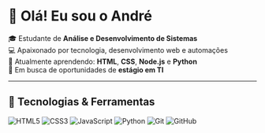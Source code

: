 # 👋 Olá! Eu sou o André

🎓 Estudante de **Análise e Desenvolvimento de Sistemas**  
💻 Apaixonado por tecnologia, desenvolvimento web e automações  
🌱 Atualmente aprendendo: **HTML**, **CSS**, **Node.js** e **Python**  
📌 Em busca de oportunidades de **estágio em TI**

---

## 🚀 Tecnologias & Ferramentas

![HTML5](https://img.shields.io/badge/-HTML5-E34F26?logo=html5&logoColor=fff&style=flat)
![CSS3](https://img.shields.io/badge/-CSS3-1572B6?logo=css3&logoColor=fff&style=flat)
![JavaScript](https://img.shields.io/badge/-JavaScript-F7DF1E?logo=javascript&logoColor=000&style=flat)
![Python](https://img.shields.io/badge/-Python-3776AB?logo=python&logoColor=fff&style=flat)
![Git](https://img.shields.io/badge/-Git-F05032?logo=git&logoColor=fff&style=flat)
![GitHub](https://img.shields.io/badge)
